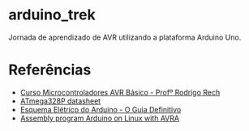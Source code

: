 # arduino_trek

Jornada de aprendizado de AVR utilizando a plataforma Arduino Uno.



# Referências
* [Curso Microcontroladores AVR Básico - Profº Rodrigo Rech](https://www.youtube.com/playlist?list=PLMdNWywlSE5QPsEeT_cXisUT366NS3U8R)
* [ATmega328P datasheet](https://ww1.microchip.com/downloads/en/DeviceDoc/Atmel-7810-Automotive-Microcontrollers-ATmega328P_Datasheet.pdf)
* [Esquema Elétrico do Arduino - O Guia Definitivo](https://www.circuitar.com.br/tutoriais/esquema-eletrico-do-arduino-o-guia-definitivo/index.html)
* [Assembly program Arduino on Linux with AVRA](https://www.hackster.io/patrick-fitzgerald2/assembly-program-arduino-on-linux-with-avra-2ee3a6)
